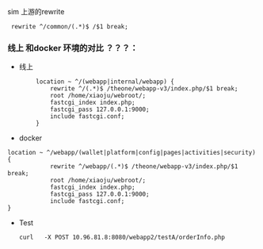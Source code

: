 

sim 上游的rewrite 

```nginx 
 rewrite ^/common/(.*)$ /$1 break;
```





### 线上 和docker 环境的对比 ？？？：

* 线上

```nginx
        location ~ ^/(webapp|internal/webapp) {
            rewrite ^/(.*)$ /theone/webapp-v3/index.php/$1 break;
            root /home/xiaoju/webroot/;
            fastcgi_index index.php;
            fastcgi_pass 127.0.0.1:9000;
            include fastcgi.conf;
        }

```

* docker 

```nginx
location ~ ^/webapp/(wallet|platform|config|pages|activities|security) {
            rewrite ^/webapp/(.*)$ /theone/webapp-v3/index.php/$1 break;
            root /home/xiaoju/webroot/;
            fastcgi_index index.php;
            fastcgi_pass 127.0.0.1:9000;
            include fastcgi.conf;
}
```



* Test 

  ```
  curl   -X POST 10.96.81.8:8080/webapp2/testA/orderInfo.php
  ```

  


